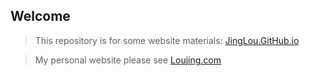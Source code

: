## Welcome
>This repository is for some website materials: [JingLou.GitHub.io](http://jinglou.github.io "Jinglou.GitHub.io")

>My personal website please see [Loujing.com](http://www.loujing.com "Loujing.com")